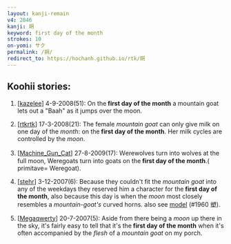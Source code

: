```yaml
---
layout: kanji-remain
v4: 2846
kanji: 朔
keyword: first day of the month
strokes: 10
on-yomi: サク
permalink: /朔/
redirect_to: https://hochanh.github.io/rtk/朔
---
```


## Koohii stories: 

1) [<a href="http://kanji.koohii.com/profile/kazelee">kazelee</a>] 4-9-2008(51): On the<strong> first day of the month</strong> a mountain goat lets out a &quot;Baah&quot; as it jumps over the moon.

2) [<a href="http://kanji.koohii.com/profile/rtkrtk">rtkrtk</a>] 17-3-2008(21): The female <em>mountain goat</em> can only give milk on one day of the <em>month</em>: on the<strong> first day of the month</strong>. Her milk cycles are controlled by the <em>moon</em>.

3) [<a href="http://kanji.koohii.com/profile/Machine_Gun_Cat">Machine_Gun_Cat</a>] 27-8-2009(17): Ｗerewolves turn into wolves at the full moon, Weregoats turn into goats on the<strong> first day of the month</strong>.( primitave= Weregoat).

4) [<a href="http://kanji.koohii.com/profile/stehr">stehr</a>] 3-12-2007(6): Because they couldn&#039;t fit the <em>mountain goat</em> into any of the weekdays they reserved him a character for the<strong> first day of the month</strong>, also because this day is when the <em>moon</em> most closely resembles a <em>mountain-goat&#039;s</em> curved horns. also see <a href="../v4/1960.html">model</a> (#1960 塑).

5) [<a href="http://kanji.koohii.com/profile/Megaqwerty">Megaqwerty</a>] 20-7-2007(5): Aside from there being a <em>moon</em> up there in the sky, it&#039;s fairly easy to tell that it&#039;s the<strong> first day of the month</strong> when it&#039;s often accompanied by the <em>flesh</em> of a <em>mountain goat</em> on my porch.


